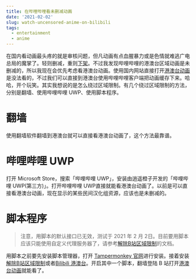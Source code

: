 ```yaml
---
title: 在哔哩哔哩看未删减动画
date: '2021-02-02'
slug: watch-uncensored-anime-on-bilibili
tags:
  - entertainment
  - anime
---
```


<!--more-->

在国内看动画最头疼的就是审核问题，但凡动画有点血腥暴力或是色情就难逃广电总局的魔掌了。轻则删减，重则[下架](https://zh.wikipedia.org/wiki/2015%E5%B9%B4%E6%97%A5%E6%9C%AC%E5%8A%A8%E7%94%BB%E5%9C%A8%E4%B8%AD%E5%9B%BD%E5%A4%A7%E9%99%86%E4%B8%8B%E6%9E%B6%E4%BA%8B%E4%BB%B6)。不过我发现哔哩哔哩的港澳台区域动画是未删减的，所以我现在会优先考虑看港澳台动画。使用国内网站直接打开[港澳台动画](https://www.bilibili.com/bangumi/play/ss26954)是没法看的，不过我们可以直接到港澳台使用哔哩哔哩客户端把动画缓存下来。哈哈，开个玩笑。其实我想说的是怎么绕过区域限制。有几个绕过区域限制的方法，分别是翻墙、使用哔哩哔哩 UWP、使用脚本程序。

# 翻墙

使用翻墙软件翻墙到港澳台就可以直接看港澳台动画了，这个方法最靠谱。

# 哔哩哔哩 UWP

打开 Microsoft Store，搜索「哔哩哔哩 UWP」，安装由逍遥橙子开发的「哔哩哔哩 UWP(第三方)」。打开哔哩哔哩 UWP直接就能看港澳台动画了。以前是可以直接看港澳台动画，现在显示的某些民间汉化组资源，应该也是未删减的。

# 脚本程序

> 注意，用脚本的默认接口已无效，测试于 2021 年 2 月 2日。目前要用脚本应该只能使用自定义代理服务器了，请参考[解除B站区域限制](https://greasyfork.org/en/scripts/25718-%E8%A7%A3%E9%99%A4b%E7%AB%99%E5%8C%BA%E5%9F%9F%E9%99%90%E5%88%B6)的文档。

用脚本之前要先安装脚本管理器，打开 [Tampermonkey 官网](https://www.tampermonkey.net/)进行安装。接着安装[解除B站区域限制](https://greasyfork.org/en/scripts/25718-%E8%A7%A3%E9%99%A4b%E7%AB%99%E5%8C%BA%E5%9F%9F%E9%99%90%E5%88%B6)或者[Bilibili 港澳台](https://greasyfork.org/en/scripts/375881-bilibili-%E6%B8%AF%E6%BE%B3%E5%8F%B0)。开启其中一个脚本，翻墙登陆 B 站打开[港澳台动画](https://www.bilibili.com/bangumi/media/md25832466/)就能看了。

